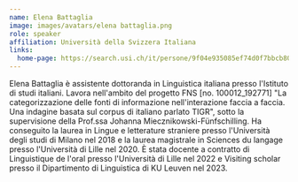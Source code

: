 ```yaml
---
name: Elena Battaglia
image: images/avatars/elena battaglia.png
role: speaker
affiliation: Università della Svizzera Italiana
links:
  home-page: https://search.usi.ch/it/persone/9f04e935085ef74d0f7bbcb805b1ee27/battaglia-elena
---
```


Elena Battaglia è assistente dottoranda in Linguistica italiana presso l'Istituto di studi italiani.
Lavora nell'ambito del progetto FNS [no. 100012_192771] "La categorizzazione delle fonti di informazione nell'interazione faccia a faccia. Una indagine basata sul corpus di italiano parlato TIGR", sotto la supervisione della Prof.ssa Johanna Miecznikowski-Fünfschilling.
Ha conseguito la laurea in Lingue e letterature straniere presso l'Università degli studi di Milano nel 2018 e la laurea magistrale in Sciences du langage presso l'Università di Lille nel 2020. È stata docente a contratto di Linguistique de l'oral presso l'Università di Lille nel 2022 e Visiting scholar presso il Dipartimento di Linguistica di KU Leuven nel 2023.
